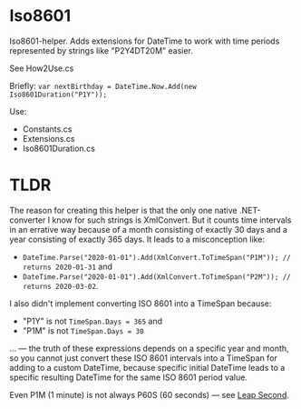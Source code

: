 # Iso8601
Iso8601-helper. Adds extensions for DateTime to work with time periods represented by strings like "P2Y4DT20M" easier.

See How2Use.cs

Briefly:
`var nextBirthday = DateTime.Now.Add(new Iso8601Duration("P1Y"));`

Use:

- Constants.cs
- Extensions.cs
- Iso8601Duration.cs

# TLDR
The reason for creating this helper is that the only one native .NET-converter I know for such strings is XmlConvert. But it counts time intervals in an errative way because of a month consisting of exactly 30 days and a year consisting of exactly 365 days. It leads to a misconception like:

- ```DateTime.Parse("2020-01-01").Add(XmlConvert.ToTimeSpan("P1M")); // returns 2020-01-31``` and
- ```DateTime.Parse("2020-01-01").Add(XmlConvert.ToTimeSpan("P2M")); // returns 2020-03-02```.

I also didn't implement converting ISO 8601 into a TimeSpan because:

- "P1Y" is not `TimeSpan.Days = 365` and
- "P1M" is not `TimeSpan.Days = 30`

... — the truth of these expressions depends on a specific year and month, so you cannot just convert these ISO 8601 intervals into a TimeSpan for adding to a custom DateTime, because specific initial DateTime leads to a specific resulting DateTime for the same ISO 8601 period value.

Even P1M (1 minute) is not always P60S (60 seconds) — see [Leap Second](https://en.wikipedia.org/wiki/Leap_second).
